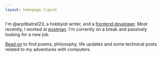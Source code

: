 ```yaml
---
layout: homepage.liquid
---
```


I'm @arpitbatra123, a hobbyist writer, and a [frontend developer](https://www.linkedin.com/in/arpitbatra123/). Most recently, I worked at [postman](https://postman.com).
I'm currently on a break and passively looking for a new job.

[Read on](/blog) to find poems, philosophy, life updates and some technical posts related to my adventures with computers.
